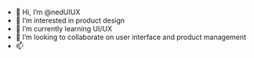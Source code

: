 - 👋 Hi, I’m @nedUIUX
- 👀 I’m interested in product design
- 🌱 I’m currently learning UI/UX
- 💞️ I’m looking to collaborate on user interface and product management
- 📫 

<!---
nedUIUX/nedUIUX is a ✨ special ✨ repository because its `README.md` (this file) appears on your GitHub profile.
You can click the Preview link to take a look at your changes.
--->
